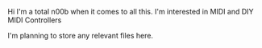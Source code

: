 Hi
I'm a total n00b when it comes to all this.
I'm interested in MIDI and
DIY MIDI Controllers

I'm planning to store any relevant files here.
